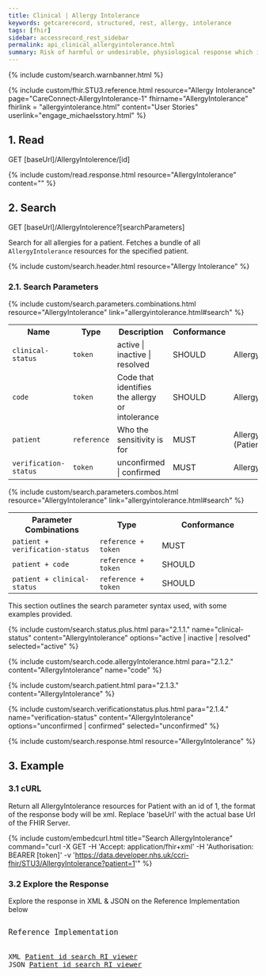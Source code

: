 ```yaml
---
title: Clinical | Allergy Intolerance
keywords: getcarerecord, structured, rest, allergy, intolerance
tags: [fhir]
sidebar: accessrecord_rest_sidebar
permalink: api_clinical_allergyintolerance.html
summary: Risk of harmful or undesirable, physiological response which is unique to an individual and associated with exposure to a substance.
---
```

{% include custom/search.warnbanner.html %}

<!-- include custom/fhir.referencemin.html resource="[AllergyIntolerance](https://fhir.hl7.org.uk/STU3/StructureDefinition/CareConnect-AllergyIntolerance-1)" userlink="" page="" fhirname="AllergyIntolerance" fhirlink="[AllergyIntolerance](https://www.hl7.org/fhir/STU3/AllergyIntolerance.html)" content="[Michael's Story](engage_michaelsstory.html)" userlink="" %} -->


{% include custom/fhir.STU3.reference.html resource="Allergy Intolerance" page="CareConnect-AllergyIntolerance-1" fhirname="AllergyIntolerance" fhirlink = "allergyintolerance.html" content="User Stories" userlink="engage_michaelsstory.html" %}


## 1. Read ##

<div markdown="span" class="alert alert-success" role="alert">
GET [baseUrl]/AllergyIntolerence/[id]</div>

{% include custom/read.response.html resource="AllergyIntolerance" content="" %}

## 2. Search ##

<div markdown="span" class="alert alert-success" role="alert">
GET [baseUrl]/AllergyIntolerence?[searchParameters]</div>

Search for all allergies for a patient. Fetches a bundle of all `AllergyIntolerance` resources for the specified patient.

{% include custom/search.header.html resource="Allergy Intolerance" %}

### 2.1. Search Parameters ###

{% include custom/search.parameters.combinations.html resource="AllergyIntolerance"  link="allergyintolerance.html#search" %}

<table style="min-width:100%;width:100%">
<tr id="clinical">
    <th style="width:10%;">Name</th>
    <th style="width:15%;">Type</th>
    <th style="width:30%;">Description</th>
    <th style="width:5%;">Conformance</th>
    <th style="width:40%;">Path</th>
</tr>
<tr>
    <td><code class="highlighter-rouge">clinical-status</code></td>
    <td><code class="highlighter-rouge">token</code></td>
    <td>active | inactive | resolved</td>
    <td>SHOULD</td>
    <td>AllergyIntolerance.clinicalStatus</td>
</tr>
<tr>
    <td><code class="highlighter-rouge">code</code></td>
    <td><code class="highlighter-rouge">token</code></td>
    <td>Code that identifies the allergy or intolerance</td>
    <td>SHOULD</td>
    <td>AllergyIntolerance.code</td>
</tr>
<tr>
    <td><code class="highlighter-rouge">patient</code></td>
    <td><code class="highlighter-rouge">reference</code></td>
    <td>Who the sensitivity is for</td>
    <td>MUST</td>
    <td>AllergyIntolerance.patient<br>(Patient)</td>
</tr>
<tr>
    <td><code class="highlighter-rouge">verification-status</code></td>
    <td><code class="highlighter-rouge">token</code></td>
    <td>unconfirmed | confirmed</td>
    <td>MUST</td>
    <td>AllergyIntolerance.verificationStatus</td>
</tr>
</table>

<!--
<tr>
    <td><code class="highlighter-rouge">date</code></td>
    <td><code class="highlighter-rouge">date</code></td>
    <td>When recorded</td>
    <td>MAY</td>
    <td>AllergyIntolerance.assertedDate</td>
</tr>
-->

{% include custom/search.parameters.combos.html resource="AllergyIntolerance"  link="allergyintolerance.html#search" %}

<!--
Systems MUST support the following search combinations:

* patient + verification-status

Systems SHOULD support the following search combinations:

* patient + code
* patient + clinical-status
-->
<table style="min-width:100%;width:100%">
<tr i
d="clinical">
    <th style="width:35%;">Parameter Combinations</th>
    <th style="width:25%;">Type</th>
    <th style="width:40%;">Conformance</th>
</tr>
<tr>
    <td><code class="highlighter-rouge">patient + verification-status</code></td>
    <td><code class="highlighter-rouge">reference + token</code></td>
    <td>MUST</td>
</tr>
<tr>
    <td><code class="highlighter-rouge">patient + code</code></td>
    <td><code class="highlighter-rouge">reference + token</code></td>
    <td>SHOULD</td>
</tr>
<tr>
    <td><code class="highlighter-rouge">patient + clinical-status</code></td>
    <td><code class="highlighter-rouge">reference + token</code></td>
    <td>SHOULD</td>
</tr>
</table>

This section outlines the search parameter syntax used, with some examples provided.

{% include custom/search.status.plus.html para="2.1.1." name="clinical-status" content="AllergyIntolerance" options="active | inactive | resolved" selected="active" %}

<!--
{% include custom/search.date.plus.html para="2.1.2." content="AllergyIntolerance" name="date" %}
-->

{% include custom/search.code.allergyIntolerance.html para="2.1.2." content="AllergyIntolerance" name="code" %}

{% include custom/search.patient.html para="2.1.3." content="AllergyIntolerance" %}

{% include custom/search.verificationstatus.plus.html para="2.1.4." name="verification-status" content="AllergyIntolerance" options="unconfirmed | confirmed" selected="unconfirmed" %}


{% include custom/search.response.html resource="AllergyIntolerance" %}


## 3. Example ##

<h3 id="32-response-headers">3.1 cURL</h3>

Return all AllergyIntolerance resources for Patient with an id of 1, the format of the response body will be xml. Replace 'baseUrl' with the actual base Url of the FHIR Server.

{% include custom/embedcurl.html title="Search AllergyIntolerance" command="curl -X GET -H 'Accept: application/fhir+xml' -H 'Authorisation: BEARER [token]' -v 'https://data.developer.nhs.uk/ccri-fhir/STU3/AllergyIntolerance?patient=1'" %}


<h3 id="32-response-headers">3.2 Explore the Response</h3>

Explore the response in XML & JSON on the Reference Implementation below
<div class="language-http highlighter-rouge">
<pre class="highlight">
<p style="font-size: 110%;">Reference Implementation</p>
XML <a target="_blank" href="{{ site.fhir_ref_impl }}search?serverId=home&pretty=true&resource=AllergyIntolerance&param.0.0=&param.0.1=1&param.0.name=patient&param.0.type=reference&resource-search-limit=&encoding=xml">Patient id search RI viewer</a>
JSON <a target="_blank" href="{{ site.fhir_ref_impl }}search?serverId=home&pretty=true&resource=AllergyIntolerance&param.0.0=&param.0.1=1&param.0.name=patient&param.0.type=reference&resource-search-limit=&encoding=json">Patient id search RI viewer</a>
</pre>
</div>
